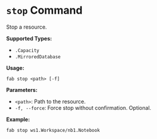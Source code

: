 # `stop` Command

Stop a resource.

**Supported Types:**

- `.Capacity`
- `.MirroredDatabase`

**Usage:**

```
fab stop <path> [-f]
```

**Parameters:**

- `<path>`: Path to the resource.
- `-f, --force`: Force stop without confirmation. Optional.

**Example:**

```
fab stop ws1.Workspace/nb1.Notebook
```

